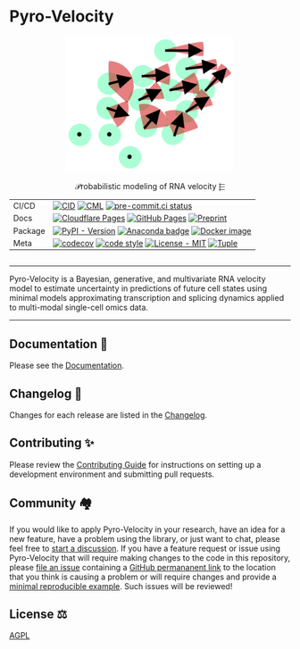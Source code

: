 # Pyro-Velocity

<div align="center" style="margin-left: auto; margin-right: auto; max-width: 520px; overflow-x: auto;">
<img
    src="https://raw.githubusercontent.com/pinellolab/pyrovelocity/beta/docs/_static/logo.png"
    alt="Pyro-Velocity logo"
    style="width: 300px; max-width: 90%; height: auto;"
    role="img">

𝒫robabilistic modeling of RNA velocity ⬱

|         |                                                                                                                                                                        |
| ------- | ---------------------------------------------------------------------------------------------------------------------------------------------------------------------- |
| CI/CD   | [![CID][cid-badge]][cid-link] [![CML][cml-badge]][cml-link] [![pre-commit.ci status][precommit-badge]][precommit-link]                                                 |
| Docs    | [![Cloudflare Pages][cloudflare-badge]][cloudflare-link] [![GitHub Pages][gh-pages-badge]][gh-pages-link] [![Preprint][preprint-badge]][preprint-link]                 |
| Package | [![PyPI - Version][pypi-badge]][pypi-link] [![Anaconda badge][anaconda-badge]][anaconda-link] [![Docker image][docker-badge]][docker-link]                             |
| Meta    | [![codecov][codecov-badge]][codecov-link] [![code style][black-badge]][black-link] [![License - MIT][license-badge]][license-link] [![Tuple][tuple-badge]][tuple-link] |

[cid-badge]: https://github.com/pinellolab/pyrovelocity/actions/workflows/cid.yaml/badge.svg?branch=master
[cid-link]: https://github.com/pinellolab/pyrovelocity/actions/workflows/cid.yaml
[cml-badge]: https://github.com/pinellolab/pyrovelocity/actions/workflows/cml.yml/badge.svg
[cml-link]: https://github.com/pinellolab/pyrovelocity/actions/workflows/cml.yml
[precommit-badge]: https://results.pre-commit.ci/badge/github/pinellolab/pyrovelocity/main.svg
[precommit-link]: https://results.pre-commit.ci/latest/github/pinellolab/pyrovelocity/master
[cloudflare-badge]: https://img.shields.io/badge/Docs-pages-F38020?style=flat&logo=cloudflare&labelColor=black
[cloudflare-link]: https://docs.pyrovelocity.net
[gh-pages-badge]: https://img.shields.io/github/deployments/pinellolab/pyrovelocity/github-pages?logo=github&label=Docs
[gh-pages-link]: https://pinellolab.github.io/pyrovelocity
[preprint-badge]: https://img.shields.io/badge/doi-10.1101/2022.09.12.507691v2-B31B1B
[preprint-link]: https://doi.org/10.1101/2022.09.12.507691
[pypi-badge]: https://img.shields.io/pypi/v/pyrovelocity.svg?logo=pypi&label=PyPI&logoColor=gold
[pypi-link]: https://pypi.org/project/pyrovelocity/
[anaconda-badge]: https://anaconda.org/conda-forge/pyrovelocity/badges/version.svg
[anaconda-link]: https://anaconda.org/conda-forge/pyrovelocity
[docker-badge]: https://img.shields.io/badge/docker-image-blue?logo=docker
[docker-link]: https://github.com/pinellolab/pyrovelocity/pkgs/container/pyrovelocity
[codecov-badge]: https://codecov.io/gh/pinellolab/pyrovelocity/branch/main/graph/badge.svg
[codecov-link]: https://codecov.io/gh/pinellolab/pyrovelocity
[black-badge]: https://img.shields.io/badge/code%20style-black-000000.svg
[black-link]: https://github.com/psf/black
[license-badge]: https://img.shields.io/badge/license-AGPL%203-purple
[license-link]: https://spdx.org/licenses/
[tuple-badge]: https://img.shields.io/badge/Tuple%20❤️%20OSS-5A67D8?logo=tuple
[tuple-link]: https://tuple.app/github-badge

</div>

---

Pyro-Velocity is a Bayesian, generative, and multivariate RNA velocity model to estimate uncertainty in predictions of future cell states using minimal models approximating transcription and splicing dynamics applied to multi-modal single-cell omics data.

---

## Documentation 📒

Please see the [Documentation](https://docs.pyrovelocity.net).

## Changelog 🔀

Changes for each release are listed in the [Changelog](https://docs.pyrovelocity.net/about/changelog).

## Contributing ✨

Please review the [Contributing Guide](https://docs.pyrovelocity.net/about/contributing) for instructions on setting up a development environment and submitting pull requests.

## Community 🏘

If you would like to apply Pyro-Velocity in your research, have an idea for a new feature, have a problem using the library, or just want to chat, please feel free to [start a discussion](https://github.com/pinellolab/pyrovelocity/discussions). If you have a feature request or issue using Pyro-Velocity that will require making changes to the code in this repository, please [file an issue](https://github.com/pinellolab/pyrovelocity/issues) containing a [GitHub permananent link](https://docs.github.com/en/get-started/writing-on-github/working-with-advanced-formatting/creating-a-permanent-link-to-a-code-snippet) to the location that you think is causing a problem or will require changes and provide a [minimal reproducible example](https://en.wikipedia.org/wiki/Minimal_reproducible_example). Such issues will be reviewed!

## License ⚖️

[AGPL](https://github.com/pinellolab/pyrovelocity/blob/main/LICENSE)
